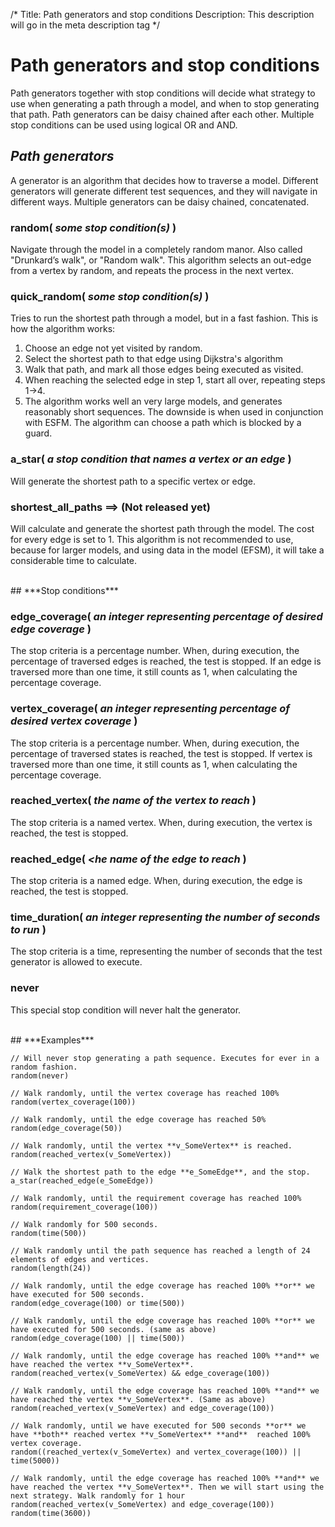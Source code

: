 /*
Title: Path generators and stop conditions
Description: This description will go in the meta description tag
*/

# Path generators and stop conditions

Path generators together with stop conditions will decide what strategy to use when generating a path through a model, and when to stop generating that path. Path generators can be daisy chained after each other. Multiple stop conditions can be used using logical OR and AND.

## ***Path generators***

A generator is an algorithm that decides how to traverse a model. Different generators will generate different test sequences, and they will navigate in different ways. Multiple generators can be daisy chained, concatenated. 

### random( *some stop condition(s)* )

Navigate through the model in a completely random manor. Also called "Drunkard’s walk", or "Random walk". This algorithm selects an out-edge from a vertex by random, and repeats the process in the next vertex.

### quick_random( *some stop condition(s)* )

Tries to run the shortest path through a model, but in a fast fashion. This is how the algorithm works:

1. Choose an edge not yet visited by random.<br>
2. Select the shortest path to that edge using Dijkstra's algorithm<br>
3. Walk that path, and mark all those edges being executed as visited.<br>
4. When reaching the selected edge in step 1, start all over, repeating steps 1->4.<br>
5. The algorithm works well an very large models, and generates reasonably short sequences. The downside is when used in conjunction with ESFM. The algorithm can choose a path which is blocked by a guard.

### a_star( *a stop condition that names a vertex or an edge* )

Will generate the shortest path to a specific vertex or edge.

### shortest_all_paths ==> (Not released yet)

Will calculate and generate the shortest path through the model. The cost for every edge is set to 1.  This algorithm is not recommended to use, because for larger models, and using data in the model (EFSM), it will take a considerable time to calculate.

<br>
## ***Stop conditions***

### edge_coverage( *an integer representing percentage of desired edge coverage* )

The stop criteria is a percentage number. When, during execution, the percentage of traversed edges is reached, the test is stopped. If an edge is traversed more than one time, it still counts as 1, when calculating the percentage coverage.

### vertex_coverage( *an integer representing percentage of desired vertex coverage* )

The stop criteria is a percentage number. When, during execution, the percentage of traversed states is reached, the test is stopped. If vertex is traversed more than one time, it still counts as 1, when calculating the percentage coverage.

### reached_vertex( *the name of the vertex to reach* )

The stop criteria is a named vertex. When, during execution, the vertex is reached, the test is stopped.

### reached_edge( *<he name of the edge to reach* )

The stop criteria is a named edge. When, during execution, the edge is reached, the test is stopped.

### time_duration( *an integer representing the number of seconds to run* )

The stop criteria is a time, representing the number of seconds that the test generator is allowed to execute.

### never

This special stop condition will never halt the generator.

<br>
## ***Examples***

~~~
// Will never stop generating a path sequence. Executes for ever in a random fashion.
random(never)

// Walk randomly, until the vertex coverage has reached 100%
random(vertex_coverage(100))

// Walk randomly, until the edge coverage has reached 50%
random(edge_coverage(50))

// Walk randomly, until the vertex **v_SomeVertex** is reached.
random(reached_vertex(v_SomeVertex))

// Walk the shortest path to the edge **e_SomeEdge**, and the stop.
a_star(reached_edge(e_SomeEdge))

// Walk randomly, until the requirement coverage has reached 100%
random(requirement_coverage(100))

// Walk randomly for 500 seconds.
random(time(500))

// Walk randomly until the path sequence has reached a length of 24 elements of edges and vertices.
random(length(24))

// Walk randomly, until the edge coverage has reached 100% **or** we have executed for 500 seconds.
random(edge_coverage(100) or time(500))

// Walk randomly, until the edge coverage has reached 100% **or** we have executed for 500 seconds. (same as above) random(edge_coverage(100) || time(500))

// Walk randomly, until the edge coverage has reached 100% **and** we have reached the vertex **v_SomeVertex**.
random(reached_vertex(v_SomeVertex) && edge_coverage(100))

// Walk randomly, until the edge coverage has reached 100% **and** we have reached the vertex **v_SomeVertex**. (Same as above)
random(reached_vertex(v_SomeVertex) and edge_coverage(100))

// Walk randomly, until we have executed for 500 seconds **or** we have **both** reached vertex **v_SomeVertex** **and**  reached 100% vertex coverage.
random((reached_vertex(v_SomeVertex) and vertex_coverage(100)) || time(5000))

// Walk randomly, until the edge coverage has reached 100% **and** we have reached the vertex **v_SomeVertex**. Then we will start using the next strategy. Walk randomly for 1 hour
random(reached_vertex(v_SomeVertex) and edge_coverage(100)) random(time(3600))
~~~
